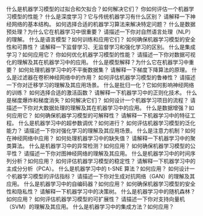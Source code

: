 什么是机器学习模型的过拟合和欠拟合？如何解决它们？
你如何评估一个机器学习模型的性能？
什么是深度学习？它与传统机器学习有什么区别？
请解释一下神经网络的基本结构。
如何选择合适的机器学习算法来解决特定问题？
什么是数据预处理？为什么它在机器学习中很重要？
请描述一下你对自然语言处理（NLP）的理解。
什么是语言模型？如何训练和应用它们？
如何确保机器学习模型的安全性和可靠性？
请解释一下监督学习、无监督学习和强化学习的区别。
什么是集成学习？如何应用它？
你如何优化机器学习模型的性能？
请描述一下你对数据可视化的理解及其在机器学习中的应用。
什么是模型解释？为什么它在机器学习中重要？
如何处理机器学习中的不平衡数据集？
请解释一下梯度下降算法的原理。
什么是过滤器在卷积神经网络中的作用？
如何评估机器学习模型的鲁棒性？
请描述一下你对迁移学习的理解及其应用场景。
什么是批归一化？它如何影响神经网络的训练？
如何选择合适的激活函数？
请解释一下机器学习中的正则化技术。
什么是梯度爆炸和梯度消失？如何解决它们？
如何设计一个机器学习项目的流程？
请描述一下你对大数据处理的理解及其在机器学习中的应用。
什么是数据增强？如何应用它？
如何确保机器学习模型的可解释性？
请解释一下机器学习中的特征工程。
什么是机器学习中的超参数调优？如何进行？
如何评估机器学习模型的泛化能力？
请描述一下你对强化学习的理解及其应用场景。
什么是注意力机制？如何在神经网络中应用？
如何处理机器学习中的缺失值？
请解释一下机器学习中的聚类算法。
什么是机器学习中的异常检测？如何应用？
如何确保机器学习模型的公平性？
请描述一下你对图神经网络的理解及其应用。
什么是机器学习中的时间序列分析？如何应用？
如何评估机器学习模型的稳定性？
请解释一下机器学习中的主成分分析（PCA）。
什么是机器学习中的 t-SNE 算法？如何应用？
如何设计一个机器学习模型的评估指标？
请描述一下你对生成对抗网络（GAN）的理解及其应用。
什么是机器学习中的自编码器？如何应用？
如何确保机器学习模型的安全性和隐私性？
请解释一下机器学习中的决策树。
什么是机器学习中的随机森林？如何应用？
如何评估机器学习模型的可扩展性？
请描述一下你对支持向量机（SVM）的理解及其应用。
什么是机器学习中的集成方法？如何应用？